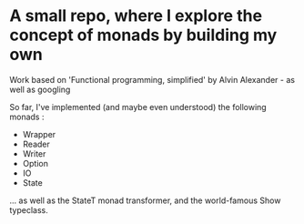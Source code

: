 # A small repo, where I explore the concept of monads by building my own


Work based on 'Functional programming, simplified' by Alvin Alexander - as well as googling

So far, I've implemented (and maybe even understood) the following monads :

* Wrapper
* Reader
* Writer
* Option
* IO
* State

...  as well as the StateT monad transformer, and the world-famous Show typeclass. 
